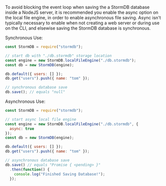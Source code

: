 To avoid blocking the event loop when saving the a StormDB database inside a NodeJS server, it is recommended you enable the async option on the local file engine, in order to enable asynchronous file saving. Async isn't typically necessary to enable when not creating a web server or during use on the CLI, and elsewise saving the StormDB database is synchronous.

Synchronous Use:

```js
const StormDB = require("stormdb");

// start db with "./db.stormdb" storage location
const engine = new StormDB.localFileEngine("./db.stormdb");
const db = new StormDB(engine);

db.default({ users: [] });
db.get("users").push({ name: "tom" });

// synchronous database save
db.save(); // equals "null"
```

Asynchronous Use:

```js
const StormDB = require("stormdb");

// start async local file engine
const engine = new StormDB.localFileEngine("./db.stormdb", {
  async: true
});
const db = new StormDB(engine);

db.default({ users: [] });
db.get("users").push({ name: "tom" });

// asynchronous database save
db.save() // equals "Promise { <pending> }"
  .then(function() {
    console.log("Finished Saving Database!");
  });
```
